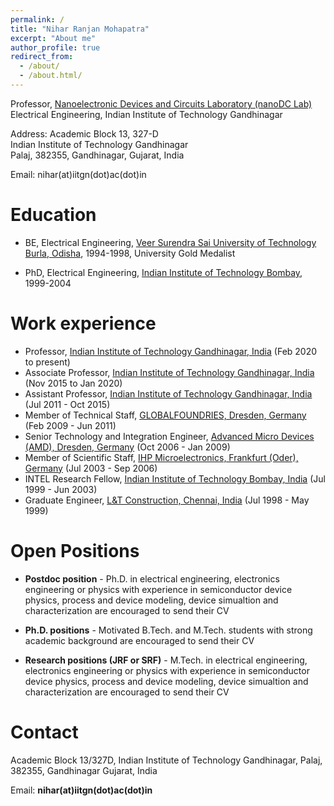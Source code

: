 ```yaml
---
permalink: /
title: "Nihar Ranjan Mohapatra"
excerpt: "About me"
author_profile: true
redirect_from: 
  - /about/
  - /about.html/
---
```


Professor, 
[Nanoelectronic Devices and Circuits Laboratory (nanoDC Lab)](https://www.linkedin.com/company/80106171/admin/dashboard/)  
Electrical Engineering, Indian Institute of Technology Gandhinagar  

Address: Academic Block 13, 327-D  
         Indian Institute of Technology Gandhinagar   
         Palaj, 382355, Gandhinagar, Gujarat, India    
      
Email: nihar(at)iitgn(dot)ac(dot)in   
 
Education
======
*  BE, Electrical Engineering, [Veer Surendra Sai University of Technology Burla, Odisha](http://www.vssut.ac.in/), 1994-1998, University Gold Medalist

* PhD, Electrical Engineering, [Indian Institute of Technology Bombay](http://www.iitb.ac.in/), 1999-2004
  
Work experience
======
* Professor,  [Indian Institute of Technology Gandhinagar, India](http://www.iitgn.ac.in/)  (Feb 2020 to present)
* Associate Professor,  [Indian Institute of Technology Gandhinagar, India](http://www.iitgn.ac.in/)  (Nov 2015 to Jan 2020)
* Assistant Professor,  [Indian Institute of Technology Gandhinagar, India](http://www.iitgn.ac.in/)  (Jul 2011 - Oct 2015)
* Member of Technical Staff,  [GLOBALFOUNDRIES, Dresden, Germany](https://www.globalfoundries.com/)  (Feb 2009 - Jun 2011)
* Senior Technology and Integration Engineer,  [Advanced Micro Devices (AMD), Dresden, Germany](http://www.amd.com/)  (Oct 2006 - Jan 2009)
* Member of Scientific Staff,  [IHP Microelectronics, Frankfurt (Oder), Germany](https://www.ihp-microelectronics.com/)  (Jul 2003 - Sep 2006)
* INTEL Research Fellow,  [Indian Institute of Technology Bombay, India](http://www.iitb.ac.in/)  (Jul 1999 - Jun 2003)
* Graduate Engineer,  [L&T Construction, Chennai, India](http://www.lntecc.com/)  (Jul 1998 - May 1999)


Open Positions
======
* **Postdoc position** - Ph.D. in electrical engineering, electronics engineering or physics with experience in semiconductor device physics, process and device modeling, device simualtion and characterization are encouraged to send their CV

* **Ph.D. positions** - Motivated B.Tech. and M.Tech. students with strong academic background are encouraged to send their CV

* **Research positions (JRF or SRF)** - M.Tech. in electrical engineering, electronics engineering or physics with experience in semiconductor device physics, process and device modeling, device simualtion and characterization are encouraged to send their CV

Contact
======
Academic Block 13/327D, Indian Institute of Technology Gandhinagar, Palaj, 382355, Gandhinagar Gujarat, India  

Email: **nihar(at)iitgn(dot)ac(dot)in**

